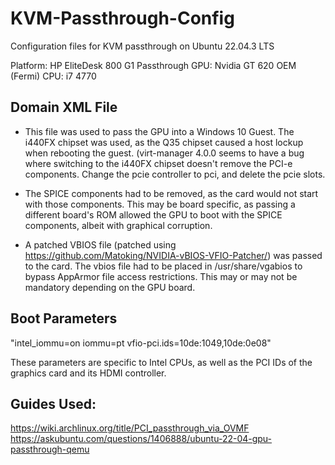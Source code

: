 # KVM-Passthrough-Config
Configuration files for KVM passthrough on Ubuntu 22.04.3 LTS

Platform: HP EliteDesk 800 G1
Passthrough GPU: Nvidia GT 620 OEM (Fermi)
CPU: i7 4770

## Domain XML File
- This file was used to pass the GPU into a Windows 10 Guest. The i440FX chipset was used, as the Q35 chipset caused a host lockup when rebooting the guest. (virt-manager 4.0.0 seems to have a bug where switching to the i440FX chipset doesn't remove the PCI-e components. Change the pcie controller to pci, and delete the pcie slots.

- The SPICE components had to be removed, as the card would not start with those components. This may be board specific, as passing a different board's ROM allowed the GPU to boot with the SPICE components, albeit with graphical corruption. 

- A patched VBIOS file (patched using https://github.com/Matoking/NVIDIA-vBIOS-VFIO-Patcher/) was passed to the card. The vbios file had to be placed in /usr/share/vgabios to bypass AppArmor file access restrictions. This may or may not be mandatory depending on the GPU board.

## Boot Parameters
"intel_iommu=on iommu=pt vfio-pci.ids=10de:1049,10de:0e08"

These parameters are specific to Intel CPUs, as well as the PCI IDs of the graphics card and its HDMI controller.



## Guides Used:
https://wiki.archlinux.org/title/PCI_passthrough_via_OVMF
https://askubuntu.com/questions/1406888/ubuntu-22-04-gpu-passthrough-qemu
